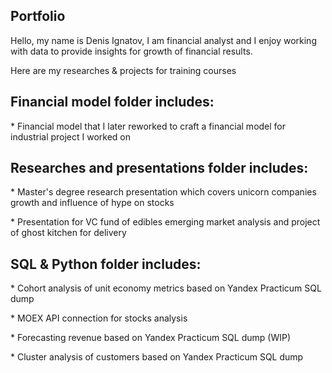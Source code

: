 ## Portfolio
Hello, my name is Denis Ignatov, I am financial analyst and I enjoy working with data to provide insights for growth of financial results. 
<p>Here are my researches &amp; projects for training courses<p>

## Financial model folder includes:
<p>* Financial model that I later reworked to craft a financial model for industrial project I worked on<p>
  
 
## Researches and presentations folder includes:
<p>* Master's degree research presentation which covers unicorn companies growth and influence of hype on stocks<p>
<p>* Presentation for VC fund of edibles emerging market analysis and project of ghost kitchen for delivery<p>
  
  
## SQL & Python folder includes:
<p>* Cohort analysis of unit economy metrics based on Yandex Practicum SQL dump<p>
<p>* MOEX API connection for stocks analysis<p>
<p>* Forecasting revenue based on Yandex Practicum SQL dump (WIP) <p>
<p>* Cluster analysis of customers based on Yandex Practicum SQL dump<p>


  
  
